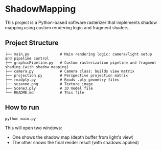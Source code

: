 # ShadowMapping
This project is a Python-based software rasterizer that implements shadow mapping using custom rendering logic and fragment shaders.

## Project Structure
```
├── main.py              # Main rendering logic: camera/light setup and pipeline control 
├── graphicPipeline.py   # Custom rasterization pipeline and fragment shading (with shadow mapping)
├── camera.py            # Camera class: builds view matrix 
├── projection.py        # Perspective projection matrix 
├── readply.py           # Reads .ply geometry files 
├── suzanne.png          # Texture image 
├── Scene3.ply           # 3D model file 
└── README.md            # This file
```

## How to run
```
python main.py
```
This will open two windows:
- One shows the shadow map (depth buffer from light's view)
- The other shows the final render result (with shadows applied)
